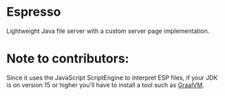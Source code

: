 # Espresso
Lightweight Java file server with a custom server page implementation.

# Note to contributors:
Since it uses the JavaScript ScriptEngine to interpret ESP files, if your JDK is on version 15 or higher you'll have to install a tool such as [GraalVM](https://www.graalvm.org/).
